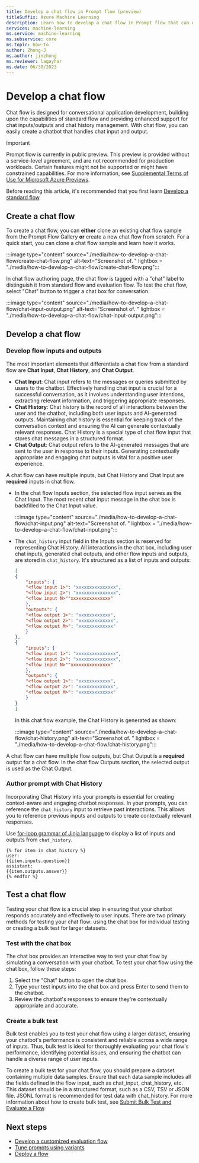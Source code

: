 ```yaml
---
title: Develop a chat flow in Prompt flow (preview)
titleSuffix: Azure Machine Learning
description: Learn how to develop a chat flow in Prompt flow that can easily create a chatbot that handles chat input and output with Azure Machine Learning studio.
services: machine-learning
ms.service: machine-learning
ms.subservice: core
ms.topic: how-to
author: Zhong-J
ms.author: jinzhong
ms.reviewer: lagayhar
ms.date: 06/30/2023
---
```


# Develop a chat flow

Chat flow is designed for conversational application development, building upon the capabilities of standard flow and providing enhanced support for chat inputs/outputs and chat history management. With chat flow, you can easily create a chatbot that handles chat input and output.

> [!IMPORTANT]
> Prompt flow is currently in public preview. This preview is provided without a service-level agreement, and are not recommended for production workloads. Certain features might not be supported or might have constrained capabilities.
> For more information, see [Supplemental Terms of Use for Microsoft Azure Previews](https://azure.microsoft.com/support/legal/preview-supplemental-terms/).

Before reading this article, it's recommended that you first learn [Develop a standard flow](how-to-develop-a-standard-flow.md).

## Create a chat flow

To create a chat flow, you can **either** clone an existing chat flow sample from the Prompt Flow Gallery **or** create a new chat flow from scratch. For a quick start, you can clone a chat flow sample and learn how it works.

:::image type="content" source="./media/how-to-develop-a-chat-flow/create-chat-flow.png" alt-text="Screenshot of. " lightbox = "./media/how-to-develop-a-chat-flow/create-chat-flow.png":::

In chat flow authoring page, the chat flow is tagged with a "chat" label to distinguish it from standard flow and evaluation flow. To test the chat flow, select "Chat" button to trigger a chat box for conversation.

:::image type="content" source="./media/how-to-develop-a-chat-flow/chat-input-output.png" alt-text="Screenshot of. " lightbox = "./media/how-to-develop-a-chat-flow/chat-input-output.png":::

## Develop a chat flow

### Develop flow inputs and outputs

The most important elements that differentiate a chat flow from a standard flow are **Chat Input**, **Chat History**, and **Chat Output**.  

- **Chat Input**: Chat input refers to the messages or queries submitted by users to the chatbot. Effectively handling chat input is crucial for a successful conversation, as it involves understanding user intentions, extracting relevant information, and triggering appropriate responses.
- **Chat History**: Chat history is the record of all interactions between the user and the chatbot, including both user inputs and AI-generated outputs. Maintaining chat history is essential for keeping track of the conversation context and ensuring the AI can generate contextually relevant responses. Chat History is a special type of chat flow input that stores chat messages in a structured format.
- **Chat Output**: Chat output refers to the AI-generated messages that are sent to the user in response to their inputs. Generating contextually appropriate and engaging chat outputs is vital for a positive user experience.

A chat flow can have multiple inputs, but Chat History and Chat Input are **required** inputs in chat flow.

- In the chat flow Inputs section, the selected flow input serves as the Chat Input. The most recent chat input message in the chat box is backfilled to the Chat Input value.

    :::image type="content" source="./media/how-to-develop-a-chat-flow/chat-input.png" alt-text="Screenshot of. " lightbox = "./media/how-to-develop-a-chat-flow/chat-input.png":::

- The `chat_history` input field in the Inputs section is reserved for representing Chat History. All interactions in the chat box, including user chat inputs, generated chat outputs, and other flow inputs and outputs, are stored in  `chat_history`. It's structured as a list of inputs and outputs:

    ```json
    [
    {
        "inputs": {
        "<flow input 1>": "xxxxxxxxxxxxxxx",
        "<flow input 2>": "xxxxxxxxxxxxxxx",
        "<flow input N>""xxxxxxxxxxxxxxx"
        },
        "outputs": {
        "<flow output 1>": "xxxxxxxxxxxx",
        "<flow output 2>": "xxxxxxxxxxxxx",
        "<flow output M>": "xxxxxxxxxxxxx"
        }
    },
    {
        "inputs": {
        "<flow input 1>": "xxxxxxxxxxxxxxx",
        "<flow input 2>": "xxxxxxxxxxxxxxx",
        "<flow input N>""xxxxxxxxxxxxxxx"
        },
        "outputs": {
        "<flow output 1>": "xxxxxxxxxxxx",
        "<flow output 2>": "xxxxxxxxxxxxx",
        "<flow output M>": "xxxxxxxxxxxxx"
        }
    }
    ]
    ```

    In this chat flow example, the Chat History is generated as shown:

    :::image type="content" source="./media/how-to-develop-a-chat-flow/chat-history.png" alt-text="Screenshot of. " lightbox = "./media/how-to-develop-a-chat-flow/chat-history.png":::


A chat flow can have multiple flow outputs, but Chat Output is a **required** output for a chat flow. In the chat flow Outputs section, the selected output is used as the Chat Output.

### Author prompt with Chat History

Incorporating Chat History into your prompts is essential for creating context-aware and engaging chatbot responses. In your prompts, you can reference the `chat_history` input to retrieve past interactions. This allows you to reference previous inputs and outputs to create contextually relevant responses.

Use [for-loop grammar of Jinja language](https://jinja.palletsprojects.com/en/3.1.x/templates/#for) to display a list of inputs and outputs from `chat_history`.  

```jinja
{% for item in chat_history %}
user:
{{item.inputs.question}}
assistant:
{{item.outputs.answer}}
{% endfor %}
```

## Test a chat flow

Testing your chat flow is a crucial step in ensuring that your chatbot responds accurately and effectively to user inputs. There are two primary methods for testing your chat flow: using the chat box for individual testing or creating a bulk test for larger datasets.

### Test with the chat box

The chat box provides an interactive way to test your chat flow by simulating a conversation with your chatbot. To test your chat flow using the chat box, follow these steps:

1. Select the "Chat" button to open the chat box.
2. Type your test inputs into the chat box and press Enter to send them to the chatbot.
3. Review the chatbot's responses to ensure they're contextually appropriate and accurate.

### Create a bulk test

Bulk test enables you to test your chat flow using a larger dataset, ensuring your chatbot's performance is consistent and reliable across a wide range of inputs. Thus, bulk test is ideal for thoroughly evaluating your chat flow's performance, identifying potential issues, and ensuring the chatbot can handle a diverse range of user inputs.

To create a bulk test for your chat flow, you should prepare a dataset containing multiple data samples. Ensure that each data sample includes all the fields defined in the flow input, such as chat_input, chat_history, etc.   This dataset should be in a structured format, such as a CSV, TSV or JSON file. JSONL format is recommended for test data with chat_history. For more information about how to create bulk test, see [Submit Bulk Test and Evaluate a Flow](./how-to-bulk-test-evaluate-flow.md).

## Next steps

- [Develop a customized evaluation flow](how-to-develop-an-evaluation-flow.md)
- [Tune prompts using variants](how-to-tune-prompts-using-variants.md)
- [Deploy a flow](how-to-deploy-for-real-time-inference.md)